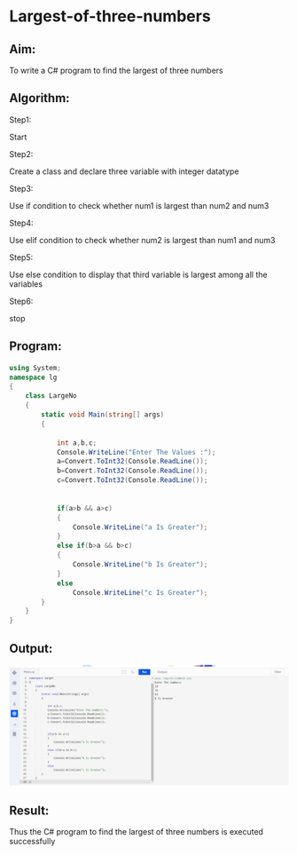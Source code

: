 # Largest-of-three-numbers
## Aim:
To write a C# program to find the largest of three numbers

## Algorithm:
Step1:

Start

Step2:

Create a class and declare three variable with integer datatype

Step3:

Use if condition to check whether num1 is largest than num2 and num3

Step4:

Use elif condition to check whether num2 is largest than num1 and num3

Step5:

Use else condition to display that third variable is largest among all the variables

Step6:

stop

## Program:
```c#
using System;
namespace lg
{
    class LargeNo
    {
        static void Main(string[] args)
        {
            
            int a,b,c;
            Console.WriteLine("Enter The Values :");
            a=Convert.ToInt32(Console.ReadLine());
            b=Convert.ToInt32(Console.ReadLine());
            c=Convert.ToInt32(Console.ReadLine());

            
            if(a>b && a>c)
            {
                Console.WriteLine("a Is Greater");
            }
            else if(b>a && b>c)
            {
                Console.WriteLine("b Is Greater");
            }
            else
                Console.WriteLine("c Is Greater");
        }
    }
}
```

## Output:
![image](https://github.com/veerapallijanith/Largest-of-three-numbers/blob/main/exp%201%20jc%23.jpg)

## Result:
Thus the C# program to find the largest of three numbers is executed successfully
